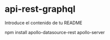 # api-rest-graphql

Introduce el contenido de tu README

npm install apollo-datasource-rest apollo-server